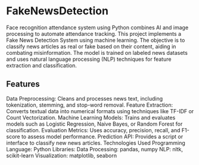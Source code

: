 # FakeNewsDetection

Face recognition attendance system using Python combines AI and image processing to automate attendance tracking.
This project implements a Fake News Detection System using machine learning. The objective is to classify news articles as real or fake based on their content, aiding in combating misinformation. The model is trained on labeled news datasets and uses natural language processing (NLP) techniques for feature extraction and classification.

## Features
Data Preprocessing: Cleans and processes news text, including tokenization, stemming, and stop-word removal.
Feature Extraction: Converts textual data into numerical formats using techniques like TF-IDF or Count Vectorization.
Machine Learning Models: Trains and evaluates models such as Logistic Regression, Naive Bayes, or Random Forest for classification.
Evaluation Metrics: Uses accuracy, precision, recall, and F1-score to assess model performance.
Prediction API: Provides a script or interface to classify new news articles.
Technologies Used
Programming Language: Python
Libraries:
Data Processing: pandas, numpy
NLP: nltk, scikit-learn
Visualization: matplotlib, seaborn
